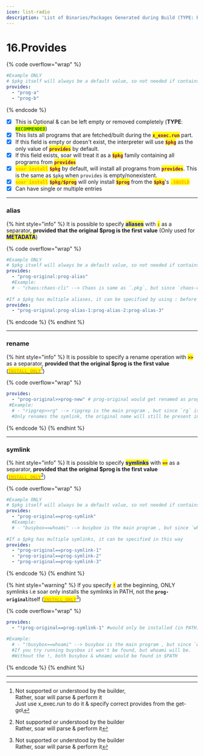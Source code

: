 ```yaml
---
icon: list-radio
description: 'List of Binaries/Packages Generated during Build (TYPE: RECOMMENDED)'
---
```


# 16.Provides

{% code overflow="wrap" %}
```yaml
#Example ONLY
# $pkg itself will always be a default value, so not needed if contains only 1 program and that 1 program is $pkg itself
provides:
  - "prog-a"
  - "prog-b"
```
{% endcode %}

* [x] This is Optional & can be left empty or removed completely (**TYPE**: <mark style="color:green;">**`RECOMMENDED`**</mark>)
* [x] This lists all programs that are fetched/built during the <mark style="color:purple;">**`x_exec.run`**</mark> part.
* [x] If this field is empty or doesn't exist, the interpreter will use <mark style="color:purple;">**`$pkg`**</mark> as the only value of <mark style="color:purple;">**`provides`**</mark> by default.
* [x] If this field exists, soar will treat it as a <mark style="color:purple;">**`$pkg`**</mark> family containing all programs from <mark style="color:purple;">**`provides`**</mark>
* [x] <mark style="color:orange;">**`soar install`**</mark> <mark style="color:purple;">**`$pkg`**</mark> by default, will install all programs from <mark style="color:purple;">**`provides`**</mark>. This is the same as `$pkg` when `provides` is empty/nonexistent.
* [x] <mark style="color:orange;">**`soar install`**</mark> <mark style="color:purple;">**`$pkg/$prog`**</mark> will only install <mark style="color:purple;">**`$prog`**</mark> from the <mark style="color:purple;">**`$pkg`**</mark>'s <mark style="color:orange;">**`.SBUILD`**</mark>
* [x] Can have single or multiple entries

***

### alias

{% hint style="info" %}
It is possible to  specify <mark style="color:blue;">**aliases**</mark> with <mark style="color:purple;">**`:`**</mark> as a separator, **provided that the original $prog is the first value** (Only used for <mark style="color:blue;">**METADATA**</mark>)

{% code overflow="wrap" %}
```yaml
#Example ONLY
# $pkg itself will always be a default value, so not needed if contains only 1 program and that 1 program is $pkg itself, however we can name it explictly if the prog is also known by another name with :
provides:
  - "prog-original:prog-alias"
  #Example:
  # - "chaos:chaos-cli" --> Chaos is same as `.pkg`, but since `chaos-cli` is also defined, searching for either chaos:chaos-cli will return the same result
  
#If a $pkg has multiple aliases, it can be specified by using : before each alias
provides:
  - "prog-original:prog-alias-1:prog-alias-2:prog-alias-3"
```
{% endcode %}
{% endhint %}

***

### rename

{% hint style="info" %}
It is possible to specify a rename operation with   <mark style="color:purple;">**`>>`**</mark>  as a separator, **provided that the original $prog is the first value**  ([<mark style="color:orange;">**`INSTALL_ONLY`**</mark>](#user-content-fn-1)[^1])&#x20;

{% code overflow="wrap" %}
```yaml
provides:
  - "prog-original>>prog-new" # prog-original would get renamed as prog-new
 #Example:
  # - "ripgrep>>rg" --> ripgrep is the main program , but since `rg` is also defined with >>, soar will rename the ripgrep package as rg in BINDIR
  #Only renames the symlink, the original name will still be present in INSTALL_DIR
```
{% endcode %}
{% endhint %}

***

### symlink

{% hint style="info" %}
It is possible to specify <mark style="color:blue;">**symlinks**</mark> with  <mark style="color:purple;">**`==`**</mark>  as a separator, **provided that the original $prog is the first value** ([<mark style="color:orange;">**`INSTALL_ONLY`**</mark>](#user-content-fn-2)[^2])

{% code overflow="wrap" %}
```yaml
#Example ONLY
# $pkg itself will always be a default value, so not needed if contains only 1 program and that 1 program is $pkg itself, however we can name it explictly if the prog is also meant to be Symlinked with known by another name with ==
provides:
  - "prog-original==prog-symlink"
  #Example:
  # - "busybox==whoami" --> busybox is the main program , but since `whoami` is also defined, soar will create a whoami symlink that points to buysbox
  
#If a $pkg has multiple symlinks, it can be specified in this way
provides:
  - "prog-original==prog-symlink-1"
  - "prog-original==prog-symlink-2"
  - "prog-original==prog-symlink-3"
```
{% endcode %}
{% endhint %}

{% hint style="warning" %}
If you specify <mark style="color:red;">**`!`**</mark>  at the beginning,  ONLY symlinks i.e soar only installs the symlinks in PATH, not the **`prog-original`**&#x69;tself ([<mark style="color:orange;">**`INSTALL_ONLY`**</mark>](#user-content-fn-3)[^3])

{% code overflow="wrap" %}
```yaml
provides:
  - "!prog-original==prog-symlink-1" #would only be installed (in PATH) as prog-symlink-1, prog-original itself would not be available in PATH
  
#Example:
  # - "!busybox==whoami" --> busybox is the main program , but since `whoami` is also defined, soar will create a whoami symlink that points to buysbox
  #If you try running buysbox it won't be found, but whoami will be.
  #Without the !, both busybox & whoami would be found in $PATH
```
{% endcode %}
{% endhint %}

***

[^1]: Not supported or understood by the builder,\
    Rather, soar will parse & perform it\
    Just use x\_exec.run to do it & specify correct provides from the get-go\


[^2]: Not supported or understood by the builder\
    Rather, soar will parse & perform it

[^3]: Not supported or understood by the builder\
    Rather, soar will parse & perform it
